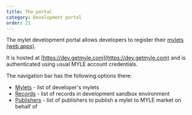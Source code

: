 ```yaml
---
title: The portal
category: Development portal
order: 21
---
```


The mylet development portal allows developers to register their [mylets (web apps)](/overview/what-is-mylet).

It is hosted at [https://dev.getmyle.com](https://dev.getmyle.com) and is authenticated using usual MYLE account credentials.

The navigation bar has the following options there:
 - [Mylets](/dev-portal/mylets) - list of developer's mylets
 - [Records](/dev-portal/records) - list of records in development sandbox environment
 - [Publishers](/dev-portal/publishers) - list of publishers to publish a mylet to MYLE market on behalf of

